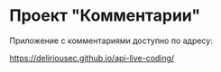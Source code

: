 # Проект "Комментарии"

Приложение с комментариями доступно по адресу:

https://deliriousec.github.io/api-live-coding/

